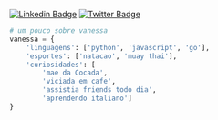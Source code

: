 [![Linkedin Badge](https://img.shields.io/badge/-LinkedIn-blue?style=flat-square&logo=Linkedin&logoColor=white&link=https://www.linkedin.com/in/leticiacamposs/)](https://www.linkedin.com/in/vanessa-s-soares/)
[![Twitter Badge](https://img.shields.io/badge/-Twitter-1ca0f1?style=flat-square&labelColor=1ca0f1&logo=twitter&logoColor=white&link=https://twitter.com/leehcamposs2)](https://twitter.com/nessasoarees)



```python
# um pouco sobre vanessa
vanessa = {
    'linguagens': ['python', 'javascript', 'go'],
    'esportes': ['natacao', 'muay thai'],
    'curiosidades': [
        'mae da Cocada', 
        'viciada em cafe', 
        'assistia friends todo dia', 
        'aprendendo italiano']
}

```
